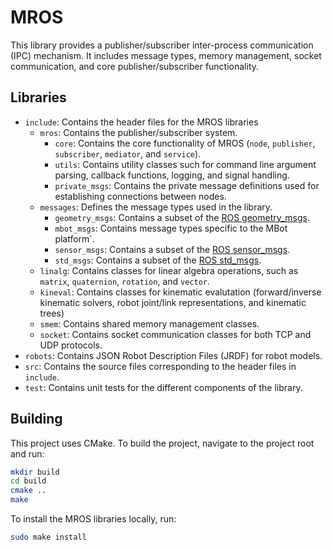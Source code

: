 # MROS

This library provides a publisher/subscriber inter-process communication (IPC) mechanism. It includes message types, memory management, socket communication, and core publisher/subscriber functionality.

## Libraries

- `include`: Contains the header files for the MROS libraries
  - `mros`: Contains the publisher/subscriber system.
    - `core`: Contains the core functionality of MROS (`node`, `publisher`, `subscriber`, `mediator`, and `service`).
    - `utils`: Contains utility classes such for command line argument parsing, callback functions, logging, and signal handling.
    - `private_msgs`: Contains the private message definitions used for establishing connections between nodes.
  - `messages`: Defines the message types used in the library.
    - `geometry_msgs`: Contains a subset of the [ROS geometry_msgs](https://docs.ros.org/en/noetic/api/geometry_msgs/html/index-msg.html).
    - `mbot_msgs`: Contains message types specific to the MBot platform`.
    - `sensor_msgs`: Contains a subset of the [ROS sensor_msgs](https://docs.ros.org/en/noetic/api/sensor_msgs/html/index-msg.html).
    - `std_msgs`: Contains a subset of the [ROS std_msgs](https://docs.ros.org/en/melodic/api/std_msgs/html/index-msg.html).
  - `linalg`: Contains classes for linear algebra operations, such as `matrix`, `quaternion`, `rotation`, and `vector`.
  - `kineval`: Contains classes for kinematic evalutation (forward/inverse kinematic solvers, robot joint/link representations, and kinematic trees)
  - `smem`: Contains shared memory management classes.
  - `socket`: Contains socket communication classes for both TCP and UDP protocols.
- `robots`: Contains JSON Robot Description Files (JRDF) for robot models.
- `src`: Contains the source files corresponding to the header files in `include`.
- `test`: Contains unit tests for the different components of the library.

## Building

This project uses CMake. To build the project, navigate to the project root and run:

```bash
mkdir build
cd build
cmake ..
make
```

To install the MROS libraries locally, run:
```bash
sudo make install
```